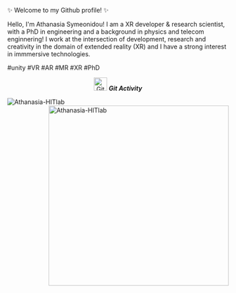 ✨ Welcome to my Github profile! ✨

Hello, I'm Athanasia Symeonidou! I am a XR developer & research scientist, with a PhD in engineering and a background in physics and telecom enginnering! I work at the intersection of development, research and creativity in the domain of extended reality (XR) and I have a strong interest in immmersive technologies.

#unity #VR #AR #MR #XR #PhD 

<!--
<p>
  <img width="200" alt="Athanasia Symeonidou" align="left" src="avatar.png">
</p>

-->
<p align="center">
 <img src="https://media.giphy.com/media/W5eoZHPpUx9sapR0eu/giphy.gif" width="30" alt="Git"/>&nbsp;<i><b>Git Activity</b></i>
</p>
 
<p>
 <img align="left" src="https://github-readme-stats.vercel.app/api/top-langs?username=Athanasia-HITLab&langs_count=10&show_icons=true&locale=en&layout=compact&theme=chartreuse-dark" alt="Athanasia-HITlab" />
</p>
<p>&nbsp;<img align="right" src="https://github-readme-stats.vercel.app/api?username=Athanasia-HITLab&show_icons=true&locale=en&theme=chartreuse-dark" alt="Athanasia-HITlab" width="410"/>
</p>



 
